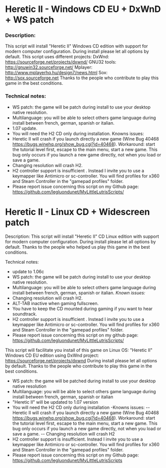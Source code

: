 # Heretic II - Windows CD EU + DxWnD + WS patch

### Description:
This script will install "Heretic II" Windows CD edition with support for modern computer configuration.
During install please let all options by default.
This script uses different projects:
DxWnd: https://sourceforge.net/projects/dxwnd/
GNU32 tools: http://gnuwin32.sourceforge.net/
Mplayer: http://www.mplayerhq.hu/design7/news.html
Sox: http://sox.sourceforge.net
Thanks to the people who contribute to play this game in the best conditions.

### Technical notes:
- WS patch: the game will be patch during install to use your desktop native resolution.
- Multilanguage: you will be able to select  others game  language during install between french, german, spanish or italian.
- 1.07 update.
- You will need the H2 CD only during installation.
Knowns issues:
- Heretic II will crash if you launch directly a new game (Wine Bug 40468 https://bugs.winehq.org/show_bug.cgi?id=40468). Workaround: start the tutorial level first, escape to the main menu, start a new game. This bug only occurs if you launch a new game directly, not when you load or save a game.
- Changing resolution will crash H2.
- H2 controller support is insufficient . Instead I invite you to use a keymapper like Antimicro or sc-controller. You will find profiles for x360 and Steam Controller in the "gamepad profiles" folder.
- Please report issue concerning this script on my Github page:
https://github.com/legluondunet/MyLittleLutrisScripts/


# Heretic II - Linux CD + Widescreen patch

Description:
This script will install "Heretic II" CD Linux edition with support for modern computer configuration.
During install please let all options by default.
Thanks to the people who helped us play this game in the best conditions.

Technical notes:
- update to 1.06c
- WS patch: the game will be patch during install to use your desktop native resolution.
- Multilanguage: you will be able to select others game language during install between french, german, spanish or italian.
*Known issues:*
- Changing resolution will crash H2.
- ALT-TAB inactive when gaming fullscreen.
- You have to keep the CD mounted during gaming if you want to hear soundtrack.
- H2 controller support is insufficient . Instead I invite you to use a keymapper like Antimicro or sc-controller. You will find profiles for x360 and Steam Controller in the "gamepad profiles" folder.
- Please report issue concerning this script on my github page:
https://github.com/legluondunet/MyLittleLutrisScripts/


This script will facilitate you install of this game on Linux OS:
 "Heretic II" Windows CD EU edition using DxWnd project: https://sourceforge.net/projects/dxwnd
During install please let all options by default.
Thanks to the people who contribute to play this game in the best conditions.

- WS patch: the game will be patched during install to use your desktop native resolution
- Multilanguage: you will be able to select  others game  language during install between french, german, spanish or italian
- "Heretic II" will be updated to 1.07 version
- You will need the H2 CD only during installation
-Knowns issues:
-- Heretic II will crash if you launch directly a new game (Wine Bug 40468 https://bugs.winehq.org/show_bug.cgi?id=40468). Workaround: start the tutorial level first, escape to the main menu, start a new game. This bug only occurs if you launch a new game directly, not when you load or save a game.
-- Changing resolution will crash H2
- H2 controller support is insufficient. Instead I invite you to use a keymapper like Antimicro or sc-controller. You will find profiles for x360 and Steam Controller in the "gamepad profiles" folder.
- Please report issue concerning this script on my Github page:
https://github.com/legluondunet/MyLittleLutrisScripts
